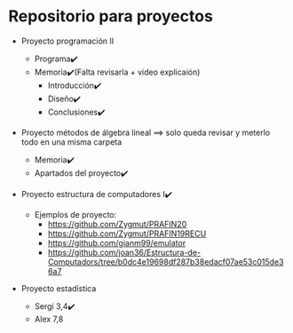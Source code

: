 # Repositorio para proyectos
- Proyecto programación II
   - Programa✔️
   - Memoria✔️(Falta revisarla + video explicaión)
      - Introducción✔️ 
      - Diseño✔️
      - Conclusiones✔️
      
- Proyecto métodos de álgebra lineal ==> solo queda revisar y meterlo todo en una misma carpeta
   - Memoria✔️
   - Apartados del proyecto✔️
   
- Proyecto estructura de computadores I✔️
   - Ejemplos de proyecto: 
      - https://github.com/Zygmut/PRAFIN20
      - https://github.com/Zygmut/PRAFIN19RECU
      - https://github.com/gianm99/emulator
      - https://github.com/joan36/Estructura-de-Computadors/tree/b0dc4e19698df287b38edacf07ae53c015de36a7
      
- Proyecto estadística
   - Sergi 3,4✔️
   - Alex 7,8
